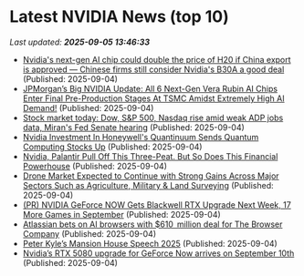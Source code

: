 # Latest NVIDIA News (top 10)
_Last updated: **2025-09-05 13:46:33**_

- [Nvidia's next-gen AI chip could double the price of H20 if China export is approved — Chinese firms still consider Nvidia's B30A a good deal](https://www.tomshardware.com/tech-industry/artificial-intelligence/nvidias-next-gen-ai-chip-could-double-the-price-of-h20-if-china-export-is-approved-chinese-firms-still-consider-nvidias-b30a-a-good-deal) (Published: 2025-09-04)
- [JPMorgan’s Big NVIDIA Update: All 6 Next-Gen Vera Rubin AI Chips Enter Final Pre-Production Stages At TSMC Amidst Extremely High AI Demand!](https://wccftech.com/jpmorgans-big-nvidia-update-all-6-next-gen-vera-rubin-ai-chips-enter-final-pre-production-stages-at-tsmc-amidst-extremely-high-ai-demand/) (Published: 2025-09-04)
- [Stock market today: Dow, S&P 500, Nasdaq rise amid weak ADP jobs data, Miran's Fed Senate hearing](https://finance.yahoo.com/news/live/stock-market-today-dow-sp-500-nasdaq-rise-amid-weak-adp-jobs-data-mirans-fed-senate-hearing-134011223.html) (Published: 2025-09-04)
- [Nvidia Investment In Honeywell's Quantinuum Sends Quantum Computing Stocks Up](https://biztoc.com/x/1382f196399c763d) (Published: 2025-09-04)
- [Nvidia, Palantir Pull Off This Three-Peat. But So Does This Financial Powerhouse](https://biztoc.com/x/a11268f09d28bc8e) (Published: 2025-09-04)
- [Drone Market Expected to Continue with Strong Gains Across Major Sectors Such as Agriculture, Military & Land Surveying](https://www.globenewswire.com/news-release/2025/09/04/3144633/0/en/Drone-Market-Expected-to-Continue-with-Strong-Gains-Across-Major-Sectors-Such-as-Agriculture-Military-Land-Surveying.html) (Published: 2025-09-04)
- [(PR) NVIDIA GeForce NOW Gets Blackwell RTX Upgrade Next Week, 17 More Games in September](https://www.techpowerup.com/340668/nvidia-geforce-now-gets-blackwell-rtx-upgrade-next-week-17-more-games-in-september) (Published: 2025-09-04)
- [Atlassian bets on AI browsers with $610  million deal for The Browser Company](https://finance.yahoo.com/news/atlassian-bets-ai-browsers-610-131316553.html) (Published: 2025-09-04)
- [Peter Kyle’s Mansion House Speech 2025](https://www.gov.uk/government/speeches/peter-kyles-mansion-house-speech-2025) (Published: 2025-09-04)
- [Nvidia’s RTX 5080 upgrade for GeForce Now arrives on September 10th](https://www.theverge.com/news/771273/nvidia-geforce-now-rtx-5080-upgrade-release-date) (Published: 2025-09-04)

